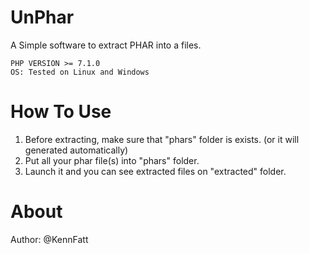 # UnPhar
A Simple software to extract PHAR into a files.

```
PHP VERSION >= 7.1.0
OS: Tested on Linux and Windows
```

# How To Use

1. Before extracting, make sure that "phars" folder is exists. (or it will generated automatically)
2. Put all your phar file(s) into "phars" folder.
3. Launch it and you can see extracted files on "extracted" folder.

# About

Author: @KennFatt

